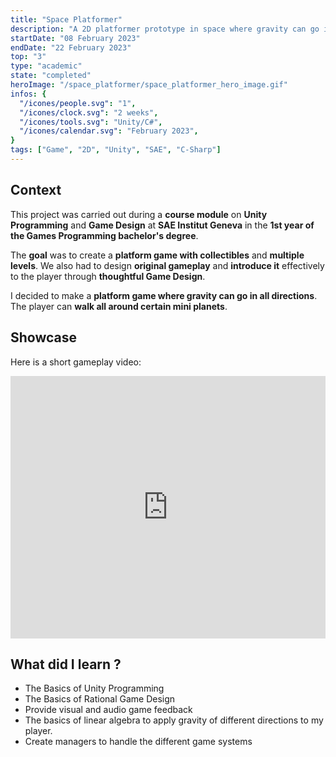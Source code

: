 ```yaml
---
title: "Space Platformer"
description: "A 2D platformer prototype in space where gravity can go in many direction."
startDate: "08 February 2023"
endDate: "22 February 2023"
top: "3"
type: "academic"
state: "completed"
heroImage: "/space_platformer/space_platformer_hero_image.gif"
infos: {
  "/icones/people.svg": "1",
  "/icones/clock.svg": "2 weeks",
  "/icones/tools.svg": "Unity/C#",
  "/icones/calendar.svg": "February 2023",
}
tags: ["Game", "2D", "Unity", "SAE", "C-Sharp"]
---
```


## Context
This project was carried out during a **course module** on **Unity Programming** and **Game Design** at **SAE Institut Geneva** in the **1st year of the Games Programming bachelor's degree**.

The **goal** was to create a **platform game with collectibles** and **multiple levels**. We also had to design **original gameplay** and **introduce it** effectively to the player through **thoughtful Game Design**.

I decided to make a **platform game where gravity can go in all directions**. The player can **walk all around certain mini planets**.

## Showcase
Here is a short gameplay video:
<iframe width="100%" height="420" src="https://www.youtube.com/embed/s95d7DD5NvE?si=gSRjdner6eDXUoiz" title="YouTube video player" frameborder="0" allow="accelerometer; autoplay; clipboard-write; encrypted-media; gyroscope; picture-in-picture; web-share" referrerpolicy="strict-origin-when-cross-origin" allowfullscreen></iframe>

## What did I learn ?
- The Basics of Unity Programming
- The Basics of Rational Game Design
- Provide visual and audio game feedback
- The basics of linear algebra to apply gravity of different directions to my player.
- Create managers to handle the different game systems